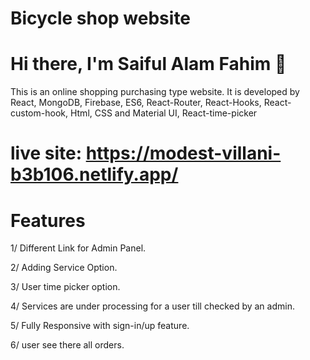 # Bicycle shop website
# Hi there, I'm Saiful Alam Fahim 👋

This is an online shopping purchasing type website. It is
developed by React, MongoDB, Firebase, ES6, React-Router,
React-Hooks, React-custom-hook, Html, CSS and Material UI,
React-time-picker
# live site: https://modest-villani-b3b106.netlify.app/

# Features
1/ Different Link for Admin Panel.

2/ Adding Service Option.

3/ User time picker option.

4/ Services are under processing for a user till checked by an admin.

5/ Fully Responsive with sign-in/up feature.

6/ user see there all orders.

